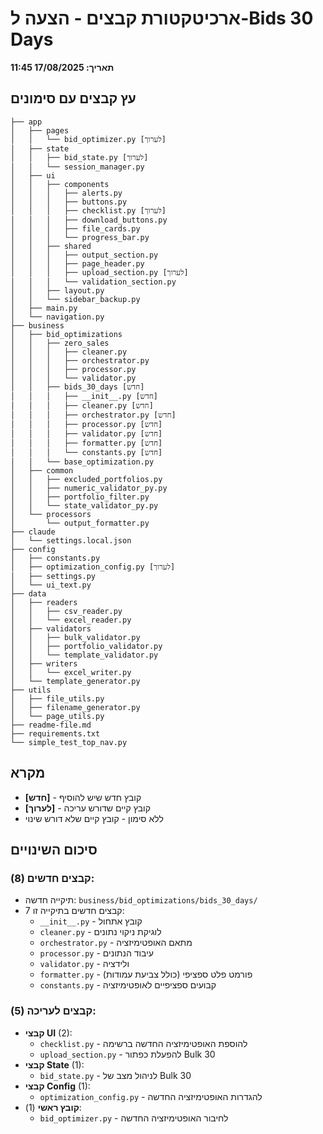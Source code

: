 # ארכיטקטורת קבצים - הצעה ל-Bids 30 Days
**תאריך: 17/08/2025 11:45**

## עץ קבצים עם סימונים

```
├── app
│   ├── pages
│   │   └── bid_optimizer.py [לערוך]
│   ├── state
│   │   ├── bid_state.py [לערוך]
│   │   └── session_manager.py
│   ├── ui
│   │   ├── components
│   │   │   ├── alerts.py
│   │   │   ├── buttons.py
│   │   │   ├── checklist.py [לערוך]
│   │   │   ├── download_buttons.py
│   │   │   ├── file_cards.py
│   │   │   └── progress_bar.py
│   │   ├── shared
│   │   │   ├── output_section.py
│   │   │   ├── page_header.py
│   │   │   ├── upload_section.py [לערוך]
│   │   │   └── validation_section.py
│   │   ├── layout.py
│   │   └── sidebar_backup.py
│   ├── main.py
│   └── navigation.py
├── business
│   ├── bid_optimizations
│   │   ├── zero_sales
│   │   │   ├── cleaner.py
│   │   │   ├── orchestrator.py
│   │   │   ├── processor.py
│   │   │   └── validator.py
│   │   ├── bids_30_days [חדש]
│   │   │   ├── __init__.py [חדש]
│   │   │   ├── cleaner.py [חדש]
│   │   │   ├── orchestrator.py [חדש]
│   │   │   ├── processor.py [חדש]
│   │   │   ├── validator.py [חדש]
│   │   │   ├── formatter.py [חדש]
│   │   │   └── constants.py [חדש]
│   │   └── base_optimization.py
│   ├── common
│   │   ├── excluded_portfolios.py
│   │   ├── numeric_validator_py.py
│   │   ├── portfolio_filter.py
│   │   └── state_validator_py.py
│   └── processors
│       └── output_formatter.py
├── claude
│   └── settings.local.json
├── config
│   ├── constants.py
│   ├── optimization_config.py [לערוך]
│   ├── settings.py
│   └── ui_text.py
├── data
│   ├── readers
│   │   ├── csv_reader.py
│   │   └── excel_reader.py
│   ├── validators
│   │   ├── bulk_validator.py
│   │   ├── portfolio_validator.py
│   │   └── template_validator.py
│   ├── writers
│   │   └── excel_writer.py
│   └── template_generator.py
├── utils
│   ├── file_utils.py
│   ├── filename_generator.py
│   └── page_utils.py
├── readme-file.md
├── requirements.txt
└── simple_test_top_nav.py
```

## מקרא

- **[חדש]** - קובץ חדש שיש להוסיף
- **[לערוך]** - קובץ קיים שדורש עריכה
- ללא סימון - קובץ קיים שלא דורש שינוי

## סיכום השינויים

### קבצים חדשים (8):
- תיקייה חדשה: `business/bid_optimizations/bids_30_days/`
- 7 קבצים חדשים בתיקייה זו:
  - `__init__.py` - קובץ אתחול
  - `cleaner.py` - לוגיקת ניקוי נתונים
  - `orchestrator.py` - מתאם האופטימיזציה
  - `processor.py` - עיבוד הנתונים
  - `validator.py` - ולידציה
  - `formatter.py` - פורמט פלט ספציפי (כולל צביעת עמודות)
  - `constants.py` - קבועים ספציפיים לאופטימיזציה

### קבצים לעריכה (5):
- **קבצי UI** (2): 
  - `checklist.py` - להוספת האופטימיזציה החדשה ברשימה
  - `upload_section.py` - להפעלת כפתור Bulk 30
- **קבצי State** (1): 
  - `bid_state.py` - לניהול מצב של Bulk 30
- **קבצי Config** (1): 
  - `optimization_config.py` - להגדרות האופטימיזציה החדשה
- **קובץ ראשי** (1):
  - `bid_optimizer.py` - לחיבור האופטימיזציה החדשה